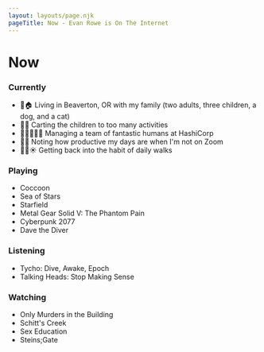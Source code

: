 ```yaml
---
layout: layouts/page.njk
pageTitle: Now - Evan Rowe is On The Internet
---
```

# Now

### Currently

- 🌲🏠 Living in Beaverton, OR with my family (two adults, three children, a dog, and a cat)
- 🚙💨 Carting the children to too many activities
- 👨🏻‍💻👯‍♀️ Managing a team of fantastic humans at HashiCorp
- 🤔💭 Noting  how productive my days are when I'm not on Zoom
- 🚶🏻☀️ Getting back into the habit of daily walks

### Playing

- Coccoon
- Sea of Stars
- Starfield
- Metal Gear Solid V: The Phantom Pain
- Cyberpunk 2077
- Dave the Diver

### Listening

- Tycho: Dive, Awake, Epoch
- Talking Heads: Stop Making Sense

### Watching

- Only Murders in the Building
- Schitt's Creek
- Sex Education
- Steins;Gate